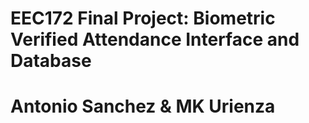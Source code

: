 # EEC172 Final Project: Biometric Verified Attendance Interface and Database

# Antonio Sanchez & MK Urienza
